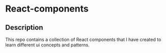 # React-components

## Description

This repo contains a collection of React components that I have created to learn different ui concepts and patterns.
